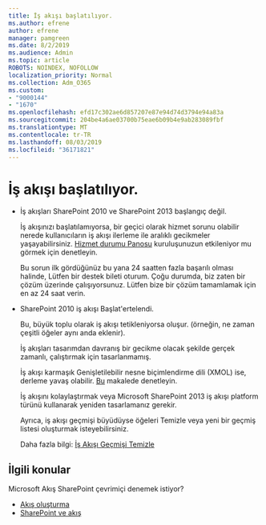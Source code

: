 ```yaml
---
title: İş akışı başlatılıyor.
ms.author: efrene
author: efrene
manager: pamgreen
ms.date: 8/2/2019
ms.audience: Admin
ms.topic: article
ROBOTS: NOINDEX, NOFOLLOW
localization_priority: Normal
ms.collection: Adm_O365
ms.custom:
- "9000144"
- "1670"
ms.openlocfilehash: efd17c302ae6d857207e87e94d74d3794e94a83a
ms.sourcegitcommit: 204be4a6ae03700b75eae6b09b4e9ab283089fbf
ms.translationtype: MT
ms.contentlocale: tr-TR
ms.lasthandoff: 08/03/2019
ms.locfileid: "36171821"
---
```

# <a name="workflow-is-not-starting"></a>İş akışı başlatılıyor.

- İş akışları SharePoint 2010 ve SharePoint 2013 başlangıç değil.

    İş akışınızı başlatılamıyorsa, bir geçici olarak hizmet sorunu olabilir nerede kullanıcıların iş akışı ilerleme ile aralıklı gecikmeler yaşayabilirsiniz. [Hizmet durumu Panosu](https:/admin.microsoft.com/AdminPortal/Home#/servicehealth) kuruluşunuzun etkileniyor mu görmek için denetleyin.

    Bu sorun ilk gördüğünüz bu yana 24 saatten fazla başarılı olması halinde, Lütfen bir destek bileti oturum. Çoğu durumda, biz zaten bir çözüm üzerinde çalışıyorsunuz. Lütfen bize bir çözüm tamamlamak için en az 24 saat verin.

- SharePoint 2010 iş akışı Başlat'ertelendi.

    Bu, büyük toplu olarak iş akışı tetikleniyorsa oluşur. (örneğin, ne zaman çeşitli öğeler aynı anda eklenir).

    İş akışları tasarımdan davranış bir gecikme olacak şekilde gerçek zamanlı, çalıştırmak için tasarlanmamış.

    İş akışı karmaşık Genişletilebilir nesne biçimlendirme dili (XMOL) ise, derleme yavaş olabilir. [Bu](https://support.microsoft.com/en-us/kb/3043697) makalede denetleyin.

    İş akışını kolaylaştırmak veya Microsoft SharePoint 2013 iş akışı platform türünü kullanarak yeniden tasarlamanız gerekir.

    Ayrıca, iş akışı geçmişi büyüdüyse öğeleri Temizle veya yeni bir geçmiş listesi oluşturmak isteyebilirsiniz.

    Daha fazla bilgi: [İş Akışı Geçmişi Temizle](https://blogs.technet.microsoft.com/marj/2015/08/07/sharepoint-2010-workflows-best-practice-purge-workflow-history-list-items/)


## <a name="related-topics"></a>İlgili konular
Microsoft Akış SharePoint çevrimiçi denemek istiyor?
- [Akış oluşturma](https://support.office.com/article/Create-a-flow-for-a-list-or-library-in-SharePoint-Online-or-OneDrive-for-Business-a9c3e03b-0654-46af-a254-20252e580d01) 
- [SharePoint ve akış](https://flow.microsoft.com/blog/sharepoint-and-flow/) 


